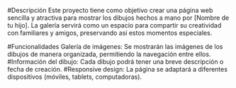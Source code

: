 #Descripción
Este proyecto tiene como objetivo crear una página web sencilla y atractiva para mostrar los dibujos hechos a mano por [Nombre de tu hijo]. La galería servirá como un espacio para compartir su creatividad con familiares y amigos, preservando así estos momentos especiales.

#Funcionalidades
Galería de imágenes: Se mostrarán las imágenes de los dibujos de manera organizada, permitiendo la navegación entre ellos.
#Información del dibujo: Cada dibujo podrá tener una breve descripción o fecha de creación.
#Responsive design: La página se adaptará a diferentes dispositivos (móviles, tablets, computadoras).
